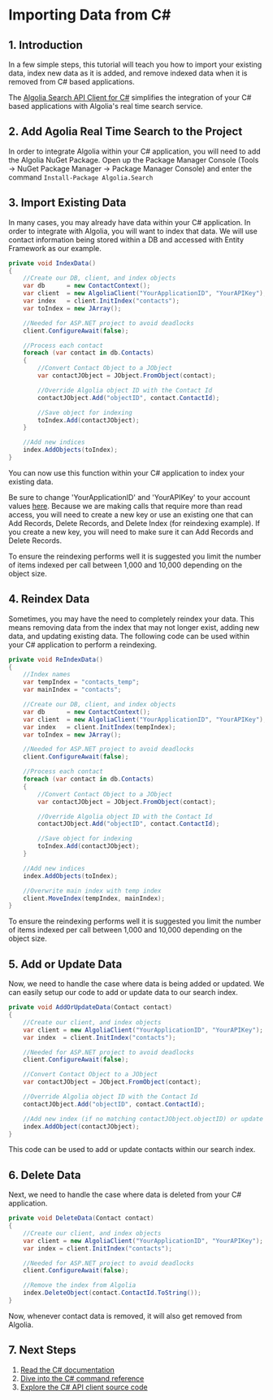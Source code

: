 # Importing Data from C# 

## 1. Introduction

In a few simple steps, this tutorial will teach you how to import your existing data, index new data as it is added, and remove indexed data when it is removed from C# based applications.

The [Algolia Search API Client for C#](https://github.com/algolia/algoliasearch-client-csharp) simplifies the integration of your C# based applications with Algolia's real time search service.

## 2. Add Agolia Real Time Search to the Project

In order to integrate Algolia within your C# application, you will need to add the Algolia NuGet Package. Open up the Package Manager Console (Tools → NuGet Package Manager → Package Manager Console) and enter the command ```Install-Package Algolia.Search```

## 3. Import Existing Data

In many cases, you may already have data within your C# application. In order to integrate with Algolia, you will want to index that data. We will use contact information being stored within a DB and accessed with Entity Framework as our example.

```csharp
private void IndexData(){    //Create our DB, client, and index objects    var db      = new ContactContext();    var client  = new AlgoliaClient("YourApplicationID", "YourAPIKey");    var index   = client.InitIndex("contacts");    var toIndex = new JArray();    //Needed for ASP.NET project to avoid deadlocks     client.ConfigureAwait(false);    //Process each contact    foreach (var contact in db.Contacts)    {        //Convert Contact Object to a JObject        var contactJObject = JObject.FromObject(contact);        //Override Algolia object ID with the Contact Id        contactJObject.Add("objectID", contact.ContactId);        //Save object for indexing        toIndex.Add(contactJObject);    }    //Add new indices    index.AddObjects(toIndex);}
```

You can now use this function within your C# application to index your existing data.

Be sure to change 'YourApplicationID' and 'YourAPIKey' to your account values [here](https://www.algolia.com/licensing). Because we are making calls that require more than read access, you will need to create a new key or use an existing one that can Add Records, Delete Records, and Delete Index (for reindexing example). If you create a new key, you will need to make sure it can Add Records and Delete Records.

To ensure the reindexing performs well it is suggested you limit the number of items indexed per call between 1,000 and 10,000 depending on the object size.

## 4. Reindex Data

Sometimes, you may have the need to completely reindex your data. This means removing data from the index that may not longer exist, adding new data, and updating existing data. The following code can be used within your C# application to perform a reindexing.

```csharp
private void ReIndexData(){    //Index names    var tempIndex = "contacts_temp";    var mainIndex = "contacts";    //Create our DB, client, and index objects    var db      = new ContactContext();    var client  = new AlgoliaClient("YourApplicationID", "YourAPIKey");    var index   = client.InitIndex(tempIndex);    var toIndex = new JArray();    //Needed for ASP.NET project to avoid deadlocks     client.ConfigureAwait(false);    //Process each contact    foreach (var contact in db.Contacts)    {        //Convert Contact Object to a JObject        var contactJObject = JObject.FromObject(contact);        //Override Algolia object ID with the Contact Id        contactJObject.Add("objectID", contact.ContactId);        //Save object for indexing        toIndex.Add(contactJObject);    }    //Add new indices    index.AddObjects(toIndex);    //Overwrite main index with temp index    client.MoveIndex(tempIndex, mainIndex);}
```

To ensure the reindexing performs well it is suggested you limit the number of items indexed per call between 1,000 and 10,000 depending on the object size.

## 5. Add or Update Data

Now, we need to handle the case where data is being added or updated. We can easily setup our code to add or update data to our search index.

```csharp
private void AddOrUpdateData(Contact contact){    //Create our client, and index objects    var client = new AlgoliaClient("YourApplicationID", "YourAPIKey");    var index  = client.InitIndex("contacts");    //Needed for ASP.NET project to avoid deadlocks     client.ConfigureAwait(false);    //Convert Contact Object to a JObject    var contactJObject = JObject.FromObject(contact);    //Override Algolia object ID with the Contact Id    contactJObject.Add("objectID", contact.ContactId);    //Add new index (if no matching contactJObject.objectID) or update    index.AddObject(contactJObject);}
```

This code can be used to add or update contacts within our search index.

## 6. Delete Data

Next, we need to handle the case where data is deleted from your C# application.

```csharp
private void DeleteData(Contact contact){    //Create our client, and index objects    var client = new AlgoliaClient("YourApplicationID", "YourAPIKey");    var index = client.InitIndex("contacts");    //Needed for ASP.NET project to avoid deadlocks     client.ConfigureAwait(false);    //Remove the index from Algolia    index.DeleteObject(contact.ContactId.ToString());}
```

Now, whenever contact data is removed, it will also get removed from Algolia.

## 7. Next Steps

1. [Read the C# documentation](https://www.algolia.com/doc/csharp)
2. [Dive into the C# command reference](https://github.com/algolia/algoliasearch-client-csharp#commands-reference)
3. [Explore the C# API client source code](https://github.com/algolia/algoliasearch-client-csharp)













